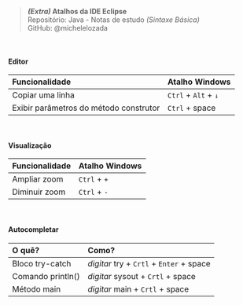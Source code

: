 > ***(Extra)* Atalhos da IDE Eclipse**  
> Repositório: Java - Notas de estudo *(Sintaxe Básica)*    
> GitHub: @michelelozada
&nbsp;
     
&nbsp;  
#### Editor
|  Funcionalidade                        | Atalho Windows       |
| :---                                   | :---                 |
| Copiar uma linha                       | `Ctrl` + `Alt` + `↓` | 
| Exibir parâmetros do método construtor | `Ctrl` + space       |

&nbsp;
&nbsp;  
#### Visualização
| Funcionalidade | Atalho Windows |
| :---           | :---           |
| Ampliar zoom   | `Ctrl` + `+`   |
| Diminuir zoom  | `Ctrl` + `-`   |

&nbsp;
&nbsp;  
#### Autocompletar
| O quê?            | Como?                                    |
| :---              | :---                                     |
| Bloco try-catch   | *digitar* try + `Crtl` + `Enter` + space |
| Comando println() | *digitar* sysout + `Crtl` + space        |
| Método main       | *digitar* main + `Crtl` + space          |